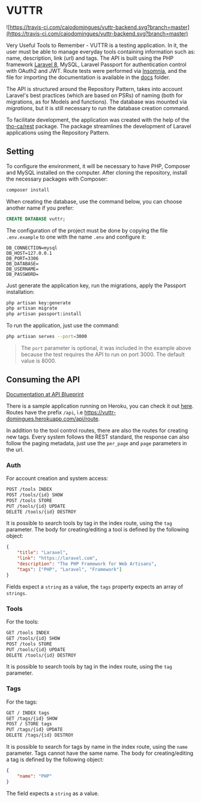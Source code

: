 # VUTTR

![https://travis-ci.com/caiodomingues/vuttr-backend.svg?branch=master](https://travis-ci.com/caiodomingues/vuttr-backend.svg?branch=master)

Very Useful Tools to Remember - VUTTR is a testing application. In it, the user must be able to manage everyday tools containing information such as: name, description, link (url) and tags. The API is built using the PHP framework [Laravel 8](https://laravel.com), MySQL, Laravel Passport for authentication control with OAuth2 and JWT. Route tests were performed via [Insomnia](https://insomnia.rest/), and the file for importing the documentation is available in the [docs](docs) folder.

The API is structured around the Repository Pattern, takes into account Laravel's best practices (which are based on PSRs) of naming (both for migrations, as for Models and functions). The database was mounted via _migrations_, but it is still necessary to run the database creation command.

To facilitate development, the application was created with the help of the [tho-ca/rest](https://github.com/tho-ca/rest) package. The package streamlines the development of Laravel applications using the Repository Pattern.

## Setting

To configure the environment, it will be necessary to have PHP, Composer and MySQL installed on the computer. After cloning the repository, install the necessary packages with Composer:

```bash
composer install
```

When creating the database, use the command below, you can choose another name if you prefer:

```sql
CREATE DATABASE vuttr;
```

The configuration of the project must be done by copying the file `.env.example` to one with the name `.env` and configure it:

```env
DB_CONNECTION=mysql
DB_HOST=127.0.0.1
DB_PORT=3306
DB_DATABASE=
DB_USERNAME=
DB_PASSWORD=
```

Just generate the application key, run the migrations, apply the Passport installation:

```bash
php artisan key:generate
php artisan migrate
php artisan passport:install
```

To run the application, just use the command:

```bash
php artisan serves --port=3000
```

> The `port` parameter is optional, it was included in the example above because the test requires the API to run on port 3000. The default value is 8000.

## Consuming the API

[Documentation at API Blueprint](https://caiodomingues.docs.apiary.io/#)

There is a sample application running on Heroku, you can check it out [here](https://vuttr-domingues.herokuapp.com/). Routes have the prefix `/api`, i.e <https://vuttr-domingues.herokuapp.com/api/route>.

In addition to the tool control routes, there are also the routes for creating new tags. Every system follows the REST standard, the response can also follow the paging metadata, just use the `per_page` and `page` parameters in the url.

### Auth

For account creation and system access:

```bash
POST /tools INDEX
POST /tools/{id} SHOW
POST /tools STORE
PUT /tools/{id} UPDATE
DELETE /tools/{id} DESTROY
```

It is possible to search tools by tag in the index route, using the `tag` parameter. The body for creating/editing a tool is defined by the following object:

```json
{
    "title": "Laravel",
    "link": "https://laravel.com",
    "description": "The PHP Framework for Web Artisans",
    "tags": ["PHP", "Laravel", "Framework"]
}
```

Fields expect a `string` as a value, the `tags` property expects an array of `strings`.

### Tools

For the tools:

```bash
GET /tools INDEX
GET /tools/{id} SHOW
POST /tools STORE
PUT /tools/{id} UPDATE
DELETE /tools/{id} DESTROY
```

It is possible to search tools by tag in the index route, using the `tag` parameter.

### Tags

For the tags:

```bash
GET / INDEX tags
GET /tags/{id} SHOW
POST / STORE tags
PUT /tags/{id} UPDATE
DELETE /tags/{id} DESTROY
```

It is possible to search for tags by name in the index route, using the `name` parameter. Tags cannot have the same name. The body for creating/editing a tag is defined by the following object:

```json
{
    "name": "PHP"
}
```

The field expects a `string` as a value.
